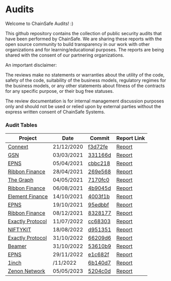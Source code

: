 # Audits
Welcome to ChainSafe Audits! :)

This github repository contains the collection of public security audits that have been performed by ChainSafe. We are sharing these reports with the open source community to build transparency in our work with other organizations and for learning/educational purposes. The reports are being shared with the consent of our partnering organizations.

An important disclaimer:

The reviews make no statements or warranties about the utility of the code, safety of the code, suitability of the business models, regulatory regimes for the business models, or any other statements about fitness of the contracts for any specific purpose, or their bug free statuses.

The review documentation is for internal management discussion purposes only and should not be used or relied upon by external parties without the express written consent of ChainSafe Systems.


### Audit Tables

| Project | Date | Commit | Report Link |
| -------- | -------- | -------- | -------- |
| [Connext](https://connext.network/)| 21/12/2020     | [f3d72fe](https://github.com/connext/vector/releases/tag/vector-0.0.17)     | [Report](/Connext/connext-12-2020.pdf)|
| [GSN](https://opengsn.org/)| 03/03/2021     | [331166d](https://github.com/opengsn/gsn/tree/release)     | [Report](/GSN/opengsn-03-2021.pdf)  |
| [EPNS](https://epns.io/)| 05/04/2021     | [cbbc218](https://github.com/ethereum-push-notification-service/epns-smart-contracts-genesis/tree/cbbc2183308f9f7c722aecb6a1c565ce16273be0)     | [Report](/EPNS/epns-protocol-03-2021.pdf)  |
| [Ribbon Finance](https://www.ribbon.finance/)| 28/04/2021     | [269e568](https://github.com/ribbon-finance/audit/tree/269e56845e76849855abe20f2dea5c5c5da52750)     | [Report](/Ribbon%20Finance/ribbon-finance-04-2021.pdf)  |
| [The Graph](https://edgeandnode.com/)| 04/05/2021     | [7170fc0](https://github.com/graphprotocol/contracts/commit/7170fc04a210c9158712edd81b797702f82fcff6)     | [Report](/The%20Graph/thegraph-04-2021.pdf)  |
| [Ribbon Finance](https://www.ribbon.finance/)| 06/08/2021     | [4b9045d](https://github.com/ribbon-finance/ribbon-v2/tree/4b9045d69a20a505b823f2cb8c32cdc3c6e3b79f)     | [Report](/Ribbon%20Finance/RibbonV2-July-2021.pdf)  |
| [Element Finance](https://www.element.fi/)| 14/10/2021     | [4003f1b](https://github.com/element-fi/council/tree/4003f1bf818eec73cba545d49ecf1f897aa0f203)     | [Report](/Element%20Finance/element-finance-10-2021.pdf)  |
| [EPNS](https://epns.io/)| 19/10/2021     | [95edbbf](https://github.com/ethereum-push-notification-service/epns-protocol-staging/tree/95edbbf783cb862202079206b255bd8476548d4f)     | [Report](/EPNS/epns-protocol-10-2021.pdf)  |
| [Ribbon Finance](https://www.ribbon.finance/)| 08/12/2021     | [8328177](https://github.com/ribbon-finance/ribbon-v2/tree/8328177fc188a344ea22591e872077d100a9e8a3)     | [Report](/Ribbon%20Finance/ribbon-finance-11-2021.pdf)  |
| [Exactly Protocol](https://exact.ly/)| 11/07/2022     | [cc68303](https://github.com/exactly-protocol/protocol/tree/cc68303704cf9a3aaad0bfc49968033acc42a63b)     | [Report](/Exactly%20Protocol/exactly-finance-05-2022.pdf)  |
| [NIFTYKIT](https://niftykit.com/)| 18/08/2022     | [d951351](https://github.com/niftykit-inc/niftykit-contracts/tree/d951351a75902336f7ab5d49f5f3e492a1dc312e)     | [Report](/NIFTYKIT/niftykit-v2-08-2022.pdf)  |
| [Exactly Protocol](https://exact.ly/)| 31/10/2022     | [66209d6](https://github.com/exactly-protocol/protocol/commit/66209d6c44a6180bb7fbdc0bc4f46f292d2315a4)     | [Report](/Exactly%20Protocol/exactly-protocol-10-2022.pdf)  |
| [Beamer](https://beamerbridge.com/)| 31/10/2022     | [53610b9](https://github.com/beamer-bridge/beamer/tree/53610b9b890e75e724d1996033e05ea5e0823984)     | [Report](/Beamer/beamer-01-2023.pdf)  |
| [EPNS](https://epns.io/)| 29/11/2022     | [e1c682f](https://github.com/ethereum-push-notification-service/push-protocol-staging/tree/e1c682fe2a5fc2658bd3f73c6984a18d71b083b1)     | [Report](/EPNS/epns-protocol-11-2022.pdf)  |
| [1inch](https://1inch.io/)| /11/2022     | [6b140d7](https://github.com/1inch/farming/tree/6b140d74cc751360e6f72d4ea68d8f3caea09bce)     | [Report](/1inch/1inch-11-2022.pdf)  |
| [Zenon Network](https://)| 05/05/2023     | [5204c0d](https://github.com/HyperCore-Team/evm-bridge-contracts/tree/5204c0df4e0a2a1bcaa69e5fa22c9131c09e76e9)     | [Report](/Zenon%20Network/zenon-05-2023.pdf)  |
